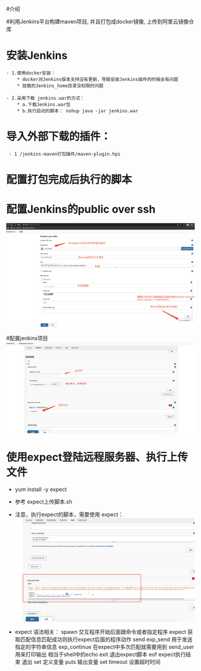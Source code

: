 #介绍

#利用Jenkins平台构建maven项目, 并且打包成docker镜像, 上传到阿里云镜像仓库

# 安装Jenkins
    - 1.使用docker安装：
        * docker对Jenkins版本支持没有更新，导致安装Jenkins插件的时候会有问题
        * 挂载的Jenkins_home目录没权限的问题
        
    - 2.采用下载 jenkins.war的方式：
        * a.下载Jenkins.war包
        * b.执行启动的脚本： nohup java -jar jenkins.war
        
# 导入外部下载的插件：
     - 1 /jenkins-maven打包插件/maven-plugin.hpi
     
# 配置打包完成后执行的脚本



# 配置Jenkins的public over ssh

![配置jenkins的publish-over-ssh](images/配置Jenkins的Publish-over-SSH插件.jpg)

#配置jenkins项目
![jenkins项目配置](images/Jenkins项目配置注意1.jpg)


# 使用expect登陆远程服务器、执行上传文件
 - yum install -y expect 
 - 参考 expect上传脚本.sh
 - 注意，执行expect的脚本，需要使用 expect：
![expect执行远程脚本](/images/使用expect执行远程脚本.jpg)
   
 - expect 语法相关：
   spawn               交互程序开始后面跟命令或者指定程序
   expect              获取匹配信息匹配成功则执行expect后面的程序动作
   send exp_send       用于发送指定的字符串信息
   exp_continue        在expect中多次匹配就需要用到
   send_user           用来打印输出 相当于shell中的echo
   exit                退出expect脚本
   eof                 expect执行结束 退出
   set                 定义变量
   puts                输出变量
   set timeout         设置超时时间

    

 
 





    

